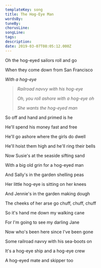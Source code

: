 ```yaml
---
templateKey: song
title: The Hog-Eye Man  
wordsBy:
tuneBy:
chorusLine:
songLine:
tags:
description:
date: 2019-03-07T08:05:12.000Z
---
```

Oh the hog-eyed sailors roll and go

When they come down from San Francisco

*With a hog-eye*

> *Railroad navvy with his hog-eye*
>
> *Oh, you roll ashore with a hog-eye oh*
>
> *She wants the hog-eyed man*

So off and hand and primed is he

He'll spend his money fast and free

He'll go ashore where the girls do dwell

He'll hoist them high and he'll ring their bells

Now Susie's at the seaside sifting sand

With a big old grin for a hog-eyed man

And Sally's in the garden shelling peas

Her little hog-eye is sitting on her knees

And Jennie's in the garden making dough

The cheeks of her arse go chuff, chuff, chuff

So it's hand me down my walking cane

For I'm going to see my darling Jane

Now who\'s been here since I\'ve been gone

Some railroad navvy with his sea-boots on

It's a hog-eye ship and a hog-eye crew

A hog-eyed mate and skipper too
